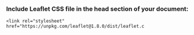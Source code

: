 ### Include Leaflet CSS file in the head section of your document:

    <link rel="stylesheet" href="https://unpkg.com/leaflet@1.8.0/dist/leaflet.c